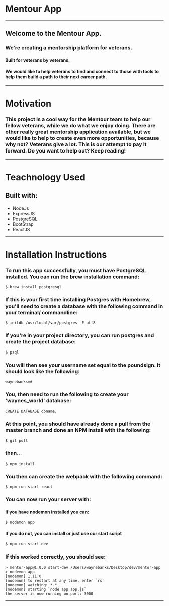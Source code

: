 # Mentour App
***
## Welcome to the Mentour App.
### We're creating a mentorship platform for veterans.  
#### Built for veterans by veterans.
#### We would like to help veterans to find and connect to those with tools to help them build a path to their next career path.
---
# Motivation
### This project is a cool way for the Mentour team to help our fellow veterans, while we do what we enjoy doing. There are other really great mentorship application available, but we would like to help to create even more opportunities, because why not? Veterans give a lot. This is our attempt to pay it forward. Do you want to help out? Keep reading!
---
# Teachnology Used
## Built with:
+ NodeJs
+ ExpressJS
+ PostgreSQL
+ BootStrap
+ ReactJS
---
# Installation Instructions
### To run this app successfully, you must have PostgreSQL installed. You can run the brew installation command:
    $ brew install postgresql
### If this is your first time installing Postgres with Homebrew, you'll need to create a database with the following command in your terminal/ commandline:
    $ initdb /usr/local/var/postgres -E utf8
### If you're in your project directory, you can run postgres and create the project database:
    $ psql
### You will then see your username set equal to the poundsign. It should look like the following:
    waynebanks=#
### You, then need to run the following to create your 'waynes_world' database:
    CREATE DATABASE dbname;
### At this point, you should have already done a pull from the master branch and done an NPM install with the following:
    $ git pull
### then...
    $ npm install
### You then can create the webpack with the following command:
    $ npm run start-react
### You can now run your server with:
#### If you have nodemon installed you can:
    $ nodemon app 
#### If you do not, you can install or just use our start script
    $ npm run start-dev
### If this worked correctly, you should see:
    > mentor-app@1.0.0 start-dev /Users/waynebanks/Desktop/dev/mentor-app
    > nodemon app
    [nodemon] 1.11.0
    [nodemon] to restart at any time, enter `rs`
    [nodemon] watching: *.*
    [nodemon] starting `node app app.js`
    the server is now running on port: 3000
***
    
